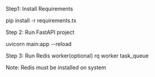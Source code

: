 
Step1: Install Requirements

pip install -r requirements.tx

Step 2: Run FastAPI project

uvicorn main:app --reload

Step 3: Run Redis worker(optional)
rq worker task_queue


Note: Redis must be installed on system